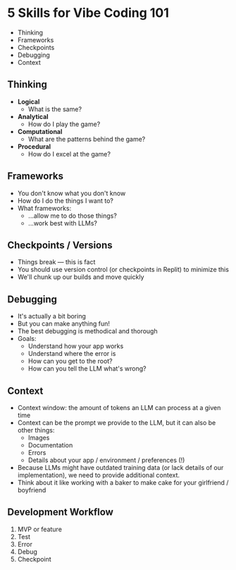 # 5 Skills for Vibe Coding 101
- Thinking
- Frameworks
- Checkpoints
- Debugging
- Context

## Thinking
- **Logical**
  - What is the same?
- **Analytical**
  - How do I play the game?
- **Computational**
  - What are the patterns behind the game?
- **Procedural**
  - How do I excel at the game?

## Frameworks
- You don't know what you don't know
- How do I do the things I want to?
- What frameworks:
  - ...allow me to do those things?
  - ...work best with LLMs?

## Checkpoints / Versions
- Things break — this is fact
- You should use version control (or checkpoints in Replit) to minimize this
- We'll chunk up our builds and move quickly

## Debugging
- It's actually a bit boring
- But you can make anything fun!
- The best debugging is methodical and thorough
- Goals:
  - Understand how your app works
  - Understand where the error is
  - How can you get to the root?
  - How can you tell the LLM what's wrong?

## Context
- Context window: the amount of tokens an LLM can process at a given time
- Context can be the prompt we provide to the LLM, but it can also be other things:
  - Images
  - Documentation
  - Errors
  - Details about your app / environment / preferences (!)
- Because LLMs might have outdated training data (or lack details of our implementation),
  we need to provide additional context.
- Think about it like working with a baker to make cake for your girlfriend / boyfriend

## Development Workflow
1. MVP or feature
2. Test
3. Error
4. Debug
5. Checkpoint 


